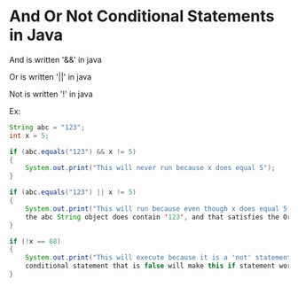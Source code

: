 # And Or Not Conditional Statements in Java

And is written '&&' in java

Or is written '||' in java

Not is written '!' in java

Ex:

```java
String abc = "123";
int x = 5;

if (abc.equals("123") && x != 5)
{
    System.out.print("This will never run because x does equal 5");
}

if (abc.equals("123") || x != 5)
{
    System.out.print("This will run because even though x does equal 5,
    the abc String object does contain '123', and that satisfies the Or statement.")
}

if (!x == 68)
{
    System.out.print("This will execute because it is a 'not' statement meaning that ANY
    conditional statement that is false will make this if statement work.");
}
```
